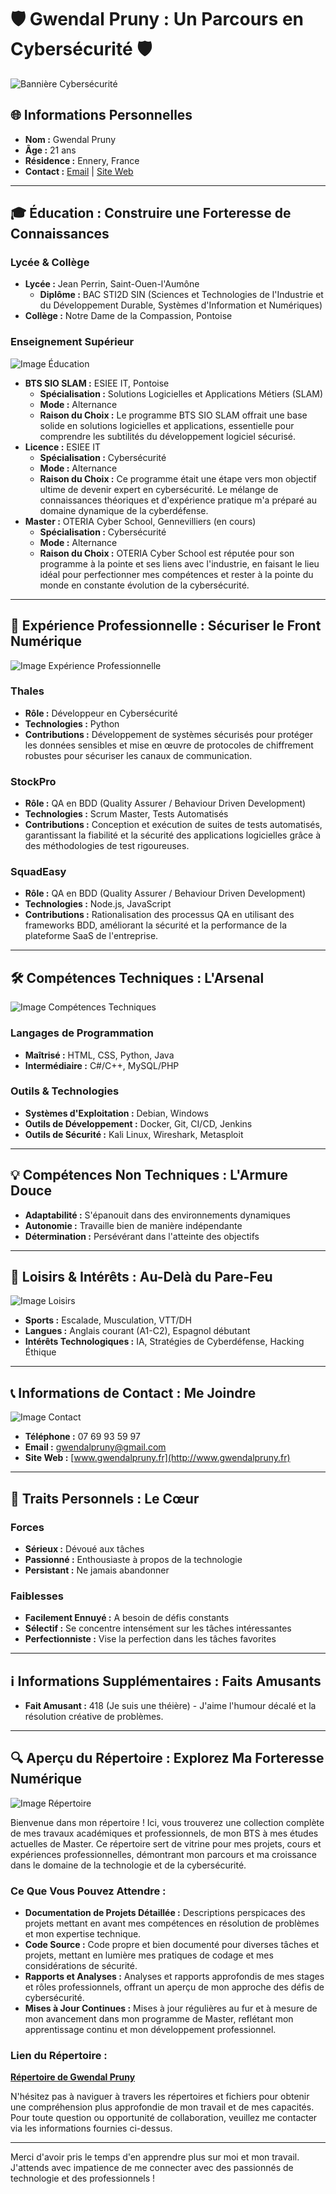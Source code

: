 # 🛡️ Gwendal Pruny : Un Parcours en Cybersécurité 🛡️

![Bannière Cybersécurité](https://via.placeholder.com/800x200)

## 🌐 Informations Personnelles
- **Nom :** Gwendal Pruny
- **Âge :** 21 ans
- **Résidence :** Ennery, France
- **Contact :** [Email](mailto:gwendalpruny@gmail.com) | [Site Web](http://www.gwendalpruny.fr)

---

## 🎓 Éducation : Construire une Forteresse de Connaissances

### Lycée & Collège
- **Lycée :** Jean Perrin, Saint-Ouen-l'Aumône
  - **Diplôme :** BAC STI2D SIN (Sciences et Technologies de l'Industrie et du Développement Durable, Systèmes d'Information et Numériques)
- **Collège :** Notre Dame de la Compassion, Pontoise

### Enseignement Supérieur
![Image Éducation](https://via.placeholder.com/400x200)
- **BTS SIO SLAM :** ESIEE IT, Pontoise
  - **Spécialisation :** Solutions Logicielles et Applications Métiers (SLAM)
  - **Mode :** Alternance
  - **Raison du Choix :** Le programme BTS SIO SLAM offrait une base solide en solutions logicielles et applications, essentielle pour comprendre les subtilités du développement logiciel sécurisé.
- **Licence :** ESIEE IT
  - **Spécialisation :** Cybersécurité
  - **Mode :** Alternance
  - **Raison du Choix :** Ce programme était une étape vers mon objectif ultime de devenir expert en cybersécurité. Le mélange de connaissances théoriques et d'expérience pratique m'a préparé au domaine dynamique de la cyberdéfense.
- **Master :** OTERIA Cyber School, Gennevilliers (en cours)
  - **Spécialisation :** Cybersécurité
  - **Mode :** Alternance
  - **Raison du Choix :** OTERIA Cyber School est réputée pour son programme à la pointe et ses liens avec l'industrie, en faisant le lieu idéal pour perfectionner mes compétences et rester à la pointe du monde en constante évolution de la cybersécurité.

---

## 💼 Expérience Professionnelle : Sécuriser le Front Numérique

![Image Expérience Professionnelle](https://via.placeholder.com/400x200)

### Thales
- **Rôle :** Développeur en Cybersécurité
- **Technologies :** Python
- **Contributions :** Développement de systèmes sécurisés pour protéger les données sensibles et mise en œuvre de protocoles de chiffrement robustes pour sécuriser les canaux de communication.

### StockPro
- **Rôle :** QA en BDD (Quality Assurer / Behaviour Driven Development)
- **Technologies :** Scrum Master, Tests Automatisés
- **Contributions :** Conception et exécution de suites de tests automatisés, garantissant la fiabilité et la sécurité des applications logicielles grâce à des méthodologies de test rigoureuses.

### SquadEasy
- **Rôle :** QA en BDD (Quality Assurer / Behaviour Driven Development)
- **Technologies :** Node.js, JavaScript
- **Contributions :** Rationalisation des processus QA en utilisant des frameworks BDD, améliorant la sécurité et la performance de la plateforme SaaS de l'entreprise.

---

## 🛠️ Compétences Techniques : L'Arsenal

![Image Compétences Techniques](https://via.placeholder.com/400x200)

### Langages de Programmation
- **Maîtrisé :** HTML, CSS, Python, Java
- **Intermédiaire :** C#/C++, MySQL/PHP

### Outils & Technologies
- **Systèmes d'Exploitation :** Debian, Windows
- **Outils de Développement :** Docker, Git, CI/CD, Jenkins
- **Outils de Sécurité :** Kali Linux, Wireshark, Metasploit

---

## 💡 Compétences Non Techniques : L'Armure Douce
- **Adaptabilité :** S'épanouit dans des environnements dynamiques
- **Autonomie :** Travaille bien de manière indépendante
- **Détermination :** Persévérant dans l'atteinte des objectifs

---

## 🎯 Loisirs & Intérêts : Au-Delà du Pare-Feu

![Image Loisirs](https://via.placeholder.com/400x200)

- **Sports :** Escalade, Musculation, VTT/DH
- **Langues :** Anglais courant (A1-C2), Espagnol débutant
- **Intérêts Technologiques :** IA, Stratégies de Cyberdéfense, Hacking Éthique

---

## 📞 Informations de Contact : Me Joindre

![Image Contact](https://via.placeholder.com/400x200)

- **Téléphone :** 07 69 93 59 97
- **Email :** [gwendalpruny@gmail.com](mailto:gwendalpruny@gmail.com)
- **Site Web :** [www.gwendalpruny.fr](http://www.gwendalpruny.fr)

---

## 🌱 Traits Personnels : Le Cœur

### Forces
- **Sérieux :** Dévoué aux tâches
- **Passionné :** Enthousiaste à propos de la technologie
- **Persistant :** Ne jamais abandonner

### Faiblesses
- **Facilement Ennuyé :** A besoin de défis constants
- **Sélectif :** Se concentre intensément sur les tâches intéressantes
- **Perfectionniste :** Vise la perfection dans les tâches favorites

---

## ℹ️ Informations Supplémentaires : Faits Amusants
- **Fait Amusant :** 418 (Je suis une théière) - J'aime l'humour décalé et la résolution créative de problèmes.

---

## 🔍 Aperçu du Répertoire : Explorez Ma Forteresse Numérique

![Image Répertoire](https://via.placeholder.com/400x200)

Bienvenue dans mon répertoire ! Ici, vous trouverez une collection complète de mes travaux académiques et professionnels, de mon BTS à mes études actuelles de Master. Ce répertoire sert de vitrine pour mes projets, cours et expériences professionnelles, démontrant mon parcours et ma croissance dans le domaine de la technologie et de la cybersécurité.

### Ce Que Vous Pouvez Attendre :
- **Documentation de Projets Détaillée :** Descriptions perspicaces des projets mettant en avant mes compétences en résolution de problèmes et mon expertise technique.
- **Code Source :** Code propre et bien documenté pour diverses tâches et projets, mettant en lumière mes pratiques de codage et mes considérations de sécurité.
- **Rapports et Analyses :** Analyses et rapports approfondis de mes stages et rôles professionnels, offrant un aperçu de mon approche des défis de cybersécurité.
- **Mises à Jour Continues :** Mises à jour régulières au fur et à mesure de mon avancement dans mon programme de Master, reflétant mon apprentissage continu et mon développement professionnel.

### Lien du Répertoire :
**[Répertoire de Gwendal Pruny](https://github.com/Zerio113/AboutMyself/tree/main)**

N'hésitez pas à naviguer à travers les répertoires et fichiers pour obtenir une compréhension plus approfondie de mon travail et de mes capacités. Pour toute question ou opportunité de collaboration, veuillez me contacter via les informations fournies ci-dessus.

---

Merci d'avoir pris le temps d'en apprendre plus sur moi et mon travail. J'attends avec impatience de me connecter avec des passionnés de technologie et des professionnels !

